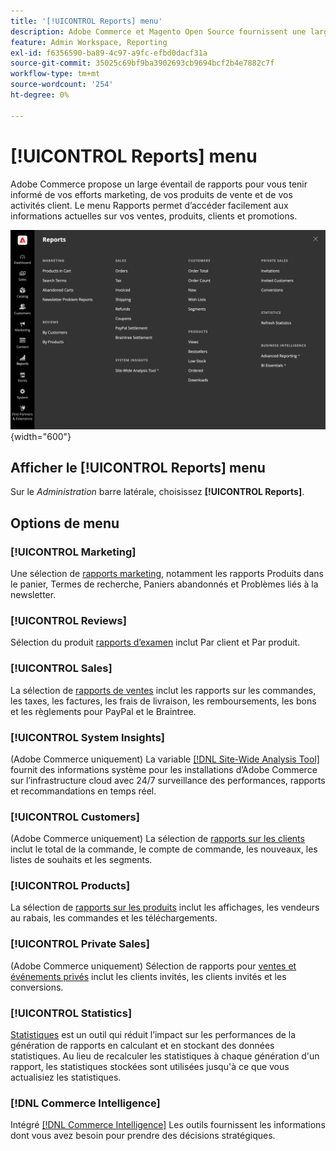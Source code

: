 ```yaml
---
title: '[!UICONTROL Reports] menu'
description: Adobe Commerce et Magento Open Source fournissent une large sélection de rapports pour vous tenir informé de vos efforts marketing, de vos produits de vente et de votre activité client.
feature: Admin Workspace, Reporting
exl-id: f6356590-ba89-4c97-a9fc-efbd0dacf31a
source-git-commit: 35025c69bf9ba3902693cb9694bcf2b4e7882c7f
workflow-type: tm+mt
source-wordcount: '254'
ht-degree: 0%

---
```


# [!UICONTROL Reports] menu

Adobe Commerce propose un large éventail de rapports pour vous tenir informé de vos efforts marketing, de vos produits de vente et de vos activités client. Le menu Rapports permet d’accéder facilement aux informations actuelles sur vos ventes, produits, clients et promotions.

![Menu Rapports](./assets/overview.png){width="600"}

## Afficher le [!UICONTROL Reports] menu

Sur le _Administration_ barre latérale, choisissez **[!UICONTROL Reports]**.

## Options de menu

### [!UICONTROL Marketing]

Une sélection de [rapports marketing](marketing-reports.md), notamment les rapports Produits dans le panier, Termes de recherche, Paniers abandonnés et Problèmes liés à la newsletter.

### [!UICONTROL Reviews]

Sélection du produit [rapports d’examen](review-reports.md) inclut Par client et Par produit.

### [!UICONTROL Sales]

La sélection de [rapports de ventes](sales-reports.md) inclut les rapports sur les commandes, les taxes, les factures, les frais de livraison, les remboursements, les bons et les règlements pour PayPal et le Braintree.

### [!UICONTROL System Insights]

(Adobe Commerce uniquement) La variable [[!DNL Site-Wide Analysis Tool]](https://experienceleague.adobe.com/docs/commerce-operations/tools/site-wide-analysis-tool/access.html) fournit des informations système pour les installations d’Adobe Commerce sur l’infrastructure cloud avec 24/7 surveillance des performances, rapports et recommandations en temps réel.

### [!UICONTROL Customers]

(Adobe Commerce uniquement) La sélection de [rapports sur les clients](customer-reports.md) inclut le total de la commande, le compte de commande, les nouveaux, les listes de souhaits et les segments.

### [!UICONTROL Products]

La sélection de [rapports sur les produits](product-reports.md) inclut les affichages, les vendeurs au rabais, les commandes et les téléchargements.

### [!UICONTROL Private Sales]

(Adobe Commerce uniquement) Sélection de rapports pour [ventes et événements privés](private-sales-reports.md) inclut les clients invités, les clients invités et les conversions.

### [!UICONTROL Statistics]

[Statistiques](sales-reports.md#refresh-statistics) est un outil qui réduit l’impact sur les performances de la génération de rapports en calculant et en stockant des données statistiques. Au lieu de recalculer les statistiques à chaque génération d&#39;un rapport, les statistiques stockées sont utilisées jusqu&#39;à ce que vous actualisiez les statistiques.

### [!DNL Commerce Intelligence]

Intégré [[!DNL Commerce Intelligence]](business-intelligence.md) Les outils fournissent les informations dont vous avez besoin pour prendre des décisions stratégiques.
